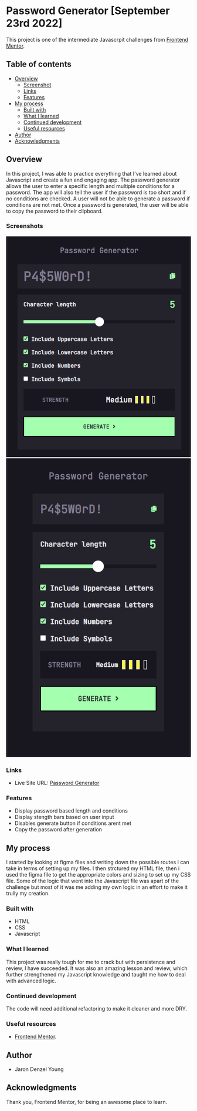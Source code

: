 # Password Generator [September 23rd 2022]

This project is one of the intermediate Javascrpit challenges from [Frontend Mentor](https://www.frontendmentor.io/).

## Table of contents

- [Overview](#overview)
  - [Screenshot](#screenshot)
  - [Links](#links)
  - [Features](#features)
- [My process](#my-process)
  - [Built with](#built-with)
  - [What I learned](#what-i-learned)
  - [Continued development](#continued-development)
  - [Useful resources](#useful-resources)
- [Author](#author)
- [Acknowledgments](#acknowledgments)

## Overview

In this project, I was able to practice everything that I've learned about Javascript and create a fun and engaging app. The password generator allows the user to enter a specific length and multiple conditions for a password. The app will also tell the user if the password is too short and if no conditions are checked. A user will not be able to generate a password if conditions are not met. Once a password is generated, the user will be able to copy the password to their clipboard.

### Screenshots

![alt text](./pic1.png)
![alt text](./pic2.png)

### Links

- Live Site URL: [Password Generator](https://creative-malasada-edb466.netlify.app/)

### Features

- Display password based length and conditions
- Display stength bars based on user input
- Disables generate button if conditions arent met
- Copy the password after generation

## My process

I started by looking at figma files and writing down the possible routes I can take in terms of setting up my files. I then strctured my HTML file, then i used the figma file to get the appropriate colors and sizing to set up my CSS file. Some of the logic that went into the Javascript file was apart of the challenge but most of it was me adding my own logic in an effort to make it trully my creation.

### Built with

- HTML
- CSS
- Javascript

### What I learned

This project was really tough for me to crack but with persistence and review, I have succeeded. It was also an amazing lesson and review, which further strengthened my Javascript knowledge and taught me how to deal with advanced logic.

### Continued development

The code will need additional refactoring to make it cleaner and more DRY.

### Useful resources

- [Frontend Mentor](https://www.frontendmentor.io/).

## Author

- Jaron Denzel Young

## Acknowledgments

Thank you, Frontend Mentor, for being an awesome place to learn.
